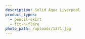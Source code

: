 ```yaml
---
description: Solid Aqua Liverpool
product_types:
  - pencil-skirt
  - fit-n-flare
photo_path: /uploads/1371.jpg
---
```


